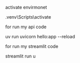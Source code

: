 activate envirmonet 

.venv\Scripts\activate

for run my api code

 uv run uvicorn hello:app --reload

 for run my streamlit code 

 streamlit run u